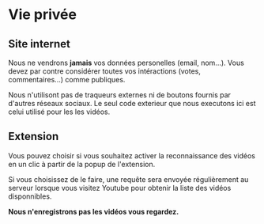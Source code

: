 # Vie privée

## Site internet

 Nous ne vendrons **jamais** vos données personelles (email, nom...).
 Vous devez par contre considérer toutes vos intéractions (votes, commentaires...) comme publiques.
 
 Nous n'utilisont pas de traqueurs externes ni de boutons fournis par d'autres réseaux sociaux.
 Le seul code exterieur que nous executons ici est celui utilisé pour les les vidéos.

## Extension

 Vous pouvez choisir si vous souhaitez activer la reconnaissance des vidéos en un clic à partir de la
 popup de l'extension.
 
 Si vous choisissez de le faire, une requête sera envoyée régulièrement au serveur lorsque vous visitez Youtube
 pour obtenir la liste des vidéos disponnibles.
 
 **Nous n'enregistrons pas les vidéos vous regardez.**
 
